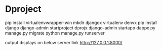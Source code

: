 # Dproject
pip install virtualenvwrapper-win
mkdir djangox
virtualenv denvx
pip install django
django-admin startproject dprojx
django-admin startapp dappx
py manage.py migrate
 python manage.py runserver

output displays on below server link
 http://127.0.0.1:8000/
